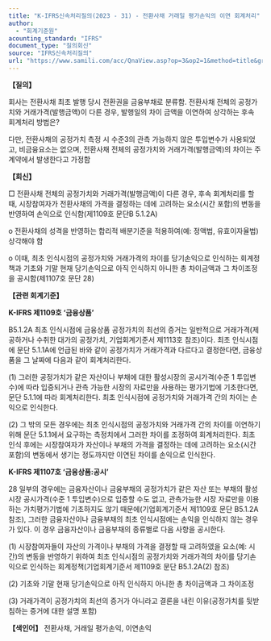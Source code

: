```yaml
---
title: "K-IFRS신속처리질의(2023 - 31) - 전환사채 거래일 평가손익의 이연 회계처리"
author:
  - "회계기준원"
acounting_standard: "IFRS"
document_type: "질의회신"
source: "IFRS신속처리질의"
url: "https://www.samili.com/acc/QnaView.asp?op=3&op2=1&method=title&group=2124-15;1&orgcode=3&searchword=&page=4&code=K%2DIFRS%EC%8B%A0%EC%86%8D%EC%B2%98%EB%A6%AC%EC%A7%88%EC%9D%98%2D31%3A20231030"
---
```

**【질의】**

  

회사는 전환사채 최초 발행 당시 전환권을 금융부채로 분류함. 전환사채 전체의 공정가치와 거래가격(발행금액)이 다른 경우, 발행일의 차이 금액을 이연하여 상각하는 후속 회계처리 방법은?

  

다만, 전환사채의 공정가치 측정 시 수준3의 관측 가능하지 않은 투입변수가 사용되었고, 비금융요소는 없으며, 전환사채 전체의 공정가치와 거래가격(발행금액)의 차이는 주계약에서 발생한다고 가정함

  
  

**【회신】**

  

□ 전환사채 전체의 공정가치와 거래가격(발행금액)이 다른 경우, 후속 회계처리를 할 때, 시장참여자가 전환사채의 가격을 결정하는 데에 고려하는 요소(시간 포함)의 변동을 반영하여 손익으로 인식함(제1109호 문단B 5.1.2A)

  

o 전환사채의 성격을 반영하는 합리적 배분기준을 적용하여(예: 정액법, 유효이자율법) 상각해야 함

  

o 이때, 최초 인식시점의 공정가치와 거래가격의 차이를 당기손익으로 인식하는 회계정책과 기초와 기말 현재 당기손익으로 아직 인식하지 아니한 총 차이금액과 그 차이조정을 공시함(제1107호 문단 28)

  
  

**【관련 회계기준】**

  

**K-IFRS 제1109호 ‘금융상품’**

  

B5.1.2A 최초 인식시점에 금융상품 공정가치의 최선의 증거는 일반적으로 거래가격(제공하거나 수취한 대가의 공정가치, 기업회계기준서 제1113호 참조)이다. 최초 인식시점에 문단 5.1.1A에 언급된 바와 같이 공정가치가 거래가격과 다르다고 결정한다면, 금융상품을 그 날짜에 다음과 같이 회계처리한다.

  

(1) 그러한 공정가치가 같은 자산이나 부채에 대한 활성시장의 공시가격(수준 1 투입변수)에 따라 입증되거나 관측 가능한 시장의 자료만을 사용하는 평가기법에 기초한다면, 문단 5.1.1에 따라 회계처리한다. 최초 인식시점에 공정가치와 거래가격 간의 차이는 손익으로 인식한다.

  

(2) 그 밖의 모든 경우에는 최초 인식시점의 공정가치와 거래가격 간의 차이를 이연하기 위해 문단 5.1.1에서 요구하는 측정치에서 그러한 차이를 조정하여 회계처리한다. 최초 인식 후에는 시장참여자가 자산이나 부채의 가격을 결정하는 데에 고려하는 요소(시간 포함)의 변동에서 생기는 정도까지만 이연된 차이를 손익으로 인식한다.

  

**K-IFRS 제1107호 ‘금융상품:공시’**

  

28 일부의 경우에는 금융자산이나 금융부채의 공정가치가 같은 자산 또는 부채의 활성시장 공시가격(수준 1 투입변수)으로 입증할 수도 없고, 관측가능한 시장 자료만을 이용하는 가치평가기법에 기초하지도 않기 때문에(기업회계기준서 제1109호 문단 B5.1.2A 참조), 그러한 금융자산이나 금융부채의 최초 인식시점에는 손익을 인식하지 않는 경우가 있다. 이 경우 금융자산이나 금융부채의 종류별로 다음 사항을 공시한다.

  

(1) 시장참여자들이 자산의 가격이나 부채의 가격을 결정할 때 고려하였을 요소(예: 시간)의 변동을 반영하기 위하여 최초 인식시점의 공정가치와 거래가격의 차이를 당기손익으로 인식하는 회계정책(기업회계기준서 제1109호 문단 B5.1.2A(2) 참조)

  

(2) 기초와 기말 현재 당기손익으로 아직 인식하지 아니한 총 차이금액과 그 차이조정

  

(3) 거래가격이 공정가치의 최선의 증거가 아니라고 결론을 내린 이유(공정가치를 뒷받침하는 증거에 대한 설명 포함)

  
  

**【색인어】** 전환사채, 거래일 평가손익, 이연손익
